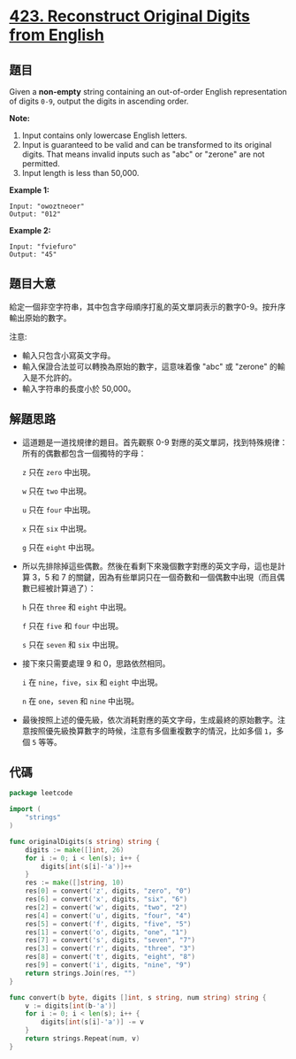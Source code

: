 # [423. Reconstruct Original Digits from English](https://leetcode.com/problems/reconstruct-original-digits-from-english/)


## 題目

Given a **non-empty** string containing an out-of-order English representation of digits `0-9`, output the digits in ascending order.

**Note:**

1. Input contains only lowercase English letters.
2. Input is guaranteed to be valid and can be transformed to its original digits. That means invalid inputs such as "abc" or "zerone" are not permitted.
3. Input length is less than 50,000.

**Example 1:**

```
Input: "owoztneoer"
Output: "012"
```

**Example 2:**

```
Input: "fviefuro"
Output: "45"
```

## 題目大意

給定一個非空字符串，其中包含字母順序打亂的英文單詞表示的數字0-9。按升序輸出原始的數字。

注意:

- 輸入只包含小寫英文字母。
- 輸入保證合法並可以轉換為原始的數字，這意味着像 "abc" 或 "zerone" 的輸入是不允許的。
- 輸入字符串的長度小於 50,000。

## 解題思路

- 這道題是一道找規律的題目。首先觀察 0-9 對應的英文單詞，找到特殊規律：所有的偶數都包含一個獨特的字母：

    `z` 只在 `zero` 中出現。

    `w` 只在 `two` 中出現。

    `u` 只在 `four` 中出現。

    `x` 只在 `six` 中出現。

    `g` 只在 `eight` 中出現。

- 所以先排除掉這些偶數。然後在看剩下來幾個數字對應的英文字母，這也是計算 3，5 和 7 的關鍵，因為有些單詞只在一個奇數和一個偶數中出現（而且偶數已經被計算過了）：

    `h` 只在 `three` 和 `eight` 中出現。

    `f` 只在 `five` 和 `four` 中出現。

    `s` 只在 `seven` 和 `six` 中出現。

- 接下來只需要處理 9 和 0，思路依然相同。

    `i` 在 `nine`，`five`，`six` 和 `eight` 中出現。

    `n` 在 `one`，`seven` 和 `nine` 中出現。

- 最後按照上述的優先級，依次消耗對應的英文字母，生成最終的原始數字。注意按照優先級換算數字的時候，注意有多個重複數字的情況，比如多個 `1`，多個 `5` 等等。

## 代碼

```go
package leetcode

import (
	"strings"
)

func originalDigits(s string) string {
	digits := make([]int, 26)
	for i := 0; i < len(s); i++ {
		digits[int(s[i]-'a')]++
	}
	res := make([]string, 10)
	res[0] = convert('z', digits, "zero", "0")
	res[6] = convert('x', digits, "six", "6")
	res[2] = convert('w', digits, "two", "2")
	res[4] = convert('u', digits, "four", "4")
	res[5] = convert('f', digits, "five", "5")
	res[1] = convert('o', digits, "one", "1")
	res[7] = convert('s', digits, "seven", "7")
	res[3] = convert('r', digits, "three", "3")
	res[8] = convert('t', digits, "eight", "8")
	res[9] = convert('i', digits, "nine", "9")
	return strings.Join(res, "")
}

func convert(b byte, digits []int, s string, num string) string {
	v := digits[int(b-'a')]
	for i := 0; i < len(s); i++ {
		digits[int(s[i]-'a')] -= v
	}
	return strings.Repeat(num, v)
}
```